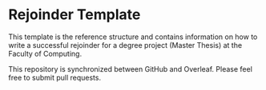 # Rejoinder Template
This template is the reference structure and contains information on how to write a successful rejoinder for a degree project (Master Thesis) at the Faculty of Computing. 

This repository is synchronized between GitHub and Overleaf. Please feel free to submit pull requests.

